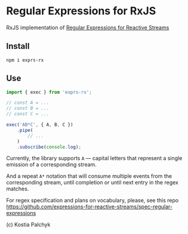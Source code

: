 # Regular Expressions for RxJS

RxJS implementation of [Regular Expressions for Reactive Streams](../spec-regular-expressions)

## Install

```
npm i exprs-rx
```

## Use

```js
import { exec } from 'exprs-rx';

// const A = ...
// const B = ...
// const C = ...

exec('AB*C', { A, B, C })
    .pipe(
        // ...
    )
    .subscribe(console.log);
```

Currently, the library supports `A` — capital letters that represent a single emission of a corresponding stream.

And a repeat `A*` notation that will consume multiple events from the corresponding stream, until completion or until next entry in the regex matches.

For regex specification and plans on vocabulary, please, see this repo https://github.com/expressions-for-reactive-streams/spec-regular-expressions

(c) Kostia Palchyk
